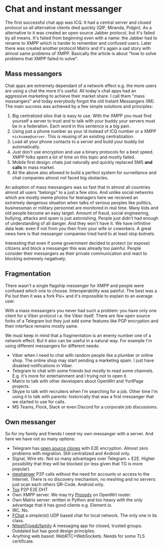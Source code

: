 # Chat and instant messanger

The first successful chat app was ICQ.
It had a central server and closed protocol so all alternative clients died quickly (QIP, Miranda, Pidgin).
As a alternative to it was created an open source Jabber protocol, but it's failed by all means.
It's failed from beginning even with a name: the Jabber had to rename to XMPP which is harder to remember and confused users. 
Later there was created another protocol Matrix and it's again a sad story with almost same problems of XMPP.
Basically the article is about "how to solve problems that XMPP failed to solve".

## Mass messangers
Chat apps are extremely dependant of a network effect e.g. the more users are using a chat the more it's useful.
All today's chat apps had an aggressive marketing to achieve their market share.
I call them "mass messangers" and today everybody forgot the old Instant Messangers (IM).
The main success was achieved by a few simple solutions and principles:

1. Big centralized silos that is easy to use. With the XMPP you must find yourself a server to trust and to talk with your buddy your servers must be in a federation. Each word in this sentence is a big pain.
2. Using just a phone number as your id instead of ICQ number or a XMPP `nickname@server`. This is reusing of an existing centralization.
3. Load all your phone contacts to a server and build your buddy list automatically.
4. Just don't use encryption and use a binary protocols for a best speed. XMPP folks spent a lot of time on this topic and mostly failed.
5. Mobile first design: chats just naturally and quickly replaced SMS **and calls** in mass market.
6. All the above also allowed to build a perfect system for surveillance and chat companies almost not faced big obstacles. 

An adoption of mass messangers was so fast that in almost all countries almost all users "belongs" to a just a few silos.
And unlike social networks which are mostly meme photos for teenagers here we received an extremely dangerous situation when talks of serious peoples like politics, businessman or military personnel are monitored in real time.
Many kids and old people become an easy target.
Amount of fraud, social engineering, bullying, attacks and spam is just astonishing.
People just didn't had enough of understanding of all danger. And they won't have it.
We have infinitive data leak: even if not from you then from your wife or coworkers.
A great news here is that messanger companies tried hard to at least stop botnets.

Interesting that even if some government decided to protect (or expose) citizens and block a messanger this was already too painful.
People consider their messangers as their private communication and react to blocking extremely negatively.


## Fragmentation

There wasn't a single flagship messenger for XMPP and people were confused which one to choose.
Interoperability was painful.
The best was a Psi but then it was a fork Psi+ and it's impossible to explain to an average user.

With a mass messangers you never had such a problem: you have only one client for a Viber protocol i.e. the Viber itself.
There are few open source forks of a Telegram but they just add some features like PGP encryption and their interface remains mostly same.

We must keep in mind that a fragmentation is an enemy number one of a network effect.
But it also can be useful in a natural way. For example I'm using different messangers for different needs:

* Viber when I need to chat with random people like a plumber or online shop. The online shop may start sending a marketing spam. I just have disabled notifications in Viber.
* Telegram to chat with some friends but mostly to read some channels. E.g. it's more for entertainment and I trying not to open it.
* Matrix to talk with other developers about OpenWrt and YurtPage projects.
* Skype to talk with recruiters when I'm searching for a job. Other time I'm using it to talk with parents: historically that was a first messanger that we started to use for calls.
* MS Teams, Flock, Slack or even Discord for a corporate job discussions.

## Own messanger
So for my family and friends I need my own messanger with a server. And here we have not so many options:

* Telegram has [open source clones](https://alternativeto.net/software/telegram/) with E2E encryption. Almost zero problems with migration. Still centralized and Android only.
* Signal, Wire etc. Not so many advantages over Telegram + E2E. Higher possibility that they will be blocked (or less given that TG is more popular).
* [meshenger](https://github.com/meshenger-app/meshenger-android) P2P calls without the need for accounts or access to the Internet. There is no discovery mechanism, no meshing and no servers: just scan each others QR-Code. Android only.
* [Tox](https://en.wikipedia.org/wiki/Tox_(protocol)) P2P E2E DHT
* Own XMPP server. We may try [Prosody](https://prosody.im/) on OpenWrt router.
* Own Matrix server: written in Python and too heavy with the only advantage that it has good clients e.g. Element.io.
* IRC. No.
* [FChat](https://github.com/stokito/pidgin-fchat) a simple(st) UDP based chat for local network. The only one in its class.
* [NileshTrivedi/family](https://github.com/nileshtrivedi/family) A messaging app for closed, trusted groups. Outdated but has good design principles.
* Anything web based: WebRTC+WebSockets. Needs for some TLS certificate.
